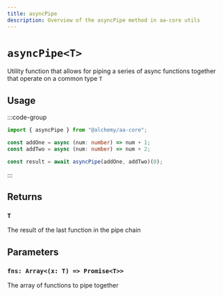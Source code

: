 ```yaml
---
title: asyncPipe
description: Overview of the asyncPipe method in aa-core utils
---
```


# `asyncPipe<T>`

Utility function that allows for piping a series of async functions together that operate on a common type `T`

## Usage

:::code-group

```ts [example.ts]
import { asyncPipe } from "@alchemy/aa-core";

const addOne = async (num: number) => num + 1;
const addTwo = async (num: number) => num + 2;

const result = await asyncPipe(addOne, addTwo)(0);
```

:::

## Returns

### `T`

The result of the last function in the pipe chain

## Parameters

### `fns: Array<(x: T) => Promise<T>>`

The array of functions to pipe together
